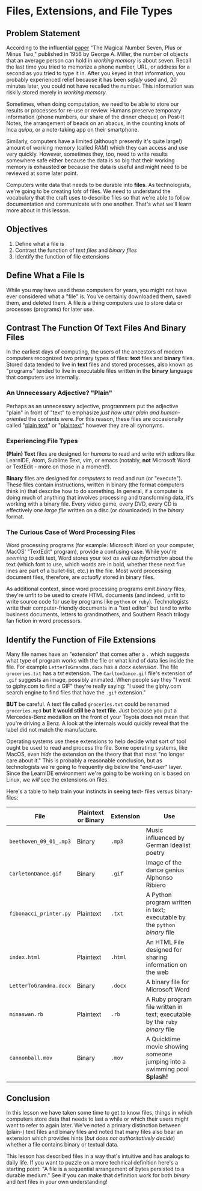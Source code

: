 # Files, Extensions, and File Types

## Problem Statement

According to the influential [paper][seven] "The Magical Number Seven, Plus or
Minus Two," published in 1956 by George A. Miller, the number of objects that
an average person can hold in _working memory_ is about seven. Recall the last
time you tried to memorize a phone number, URL, or address for a second as you
tried to type it in. After you keyed in that information, you probably
experienced relief because it has been _safely_ used and, 20 minutes later, you
could not have recalled the number. This information was riskily stored  merely
in _working memory_.

Sometimes, when doing computation, we need to be able to store our results or
processes for re-use or review.  Humans preserve temporary information (phone
numbers, our share of the dinner cheque) on Post-It Notes, the arrangement of
beads on an abacus, in the counting knots of Inca _quipu_, or a note-taking
app on their smartphone.

Similarly, computers have a limited (although presently it's quite large!)
amount of working memory (called RAM) which they can access and use very
quickly.  However, sometimes they, too, need to write results somewhere safe
either because the data is so big that their working memory is exhausted **or**
because the data is useful and might need to be reviewed at some later point.

Computers write data that needs to be durable into **files**.  As
technologists, we're going to be creating _lots_ of files. We need to
understand the vocabulary that the craft uses to describe files so that we're
able to follow documentation and communicate with one another. That's what
we'll learn more about in this lesson.

## Objectives

1. Define what a file is
2. Contrast the function of _text files_ and _binary files_
3. Identify the function of file extensions

## Define What a File Is

While you may have used these computers for years, you might not have ever
considered what a "file" is. You've certainly downloaded them, saved them, and
deleted them. A file is a thing computers use to store data or processes
(programs) for later use.

## Contrast The Function Of Text Files And Binary Files

In the earliest days of computing, the users of the ancestors of modern
computers recognized two primary types of files: **text** files and **binary**
files. Stored data tended to live in **text** files and stored processes, also
known as "programs" tended to live in executable files written in the
**binary** language that computers use internally.

### An Unnecessary Adjective? "Plain"

Perhaps as an unnecessary adjective, programmers put the adjective "plain" in
front of "text" to emphasize _just how utter plain and human-oriented_ the
contents were. For this reason, these files are occasionally called
"[plain text][plaintext]" or "[plaintext][plaintext]" however they are all
synonyms.

### Experiencing File Types

**(Plain) Text** files are designed for _humans_ to read and write with editors
like LearnIDE, Atom, Sublime Text, vim, or emacs (notably, **not** Microsoft
Word or TextEdit - more on those in a moment!).

**Binary** files are designed for _computers_ to read and run (or "execute").
These files contain instructions, written in binary (the format computers think
in) that describe how to do something. In general, if a computer is doing much
of anything that involves processing and transforming data, it's working with a
binary file.  Every video game, every DVD, every CD is effectively _one large
file_ written on a disc (or downloaded) in the _binary_ format.

### The Curious Case of Word Processing Files

Word processing programs (for example: Microsoft Word on your computer, MacOS'
"TextEdit" program), provide a confusing case. While you're _seeming_ to edit
text, Word stores your text _as well as information_ about the text (which font
to use, which words are in bold, whether these next five lines are part of a
bullet-list, etc.) in the file. Most word processing document files, therefore,
are _actually_ stored in binary files.

As additional context, since word processing programs emit _binary_ files,
they're unfit to be used to create HTML documents (and indeed, unfit to write
source code for use by programs like `python` or `ruby`). Technologists write
their computer-friendly documents in a "text editor" but tend to write business
documents, letters to grandmothers, and Southern Reach trilogy fan fiction in
word processors.

## Identify the Function of File Extensions

Many file names have an "extension" that comes after a `.` which suggests what
type of program works with the file or what kind of data lies inside the file.
For example `LetterToGrandma.docx` has a *docx* _extension_. The file
`groceries.txt` has a *txt* extension. The `CarltonDance.gif` file's extension
of `.gif` suggests an image, possibly animated. When people say they "I went to
giphy.com to find a GIF" they're really saying: "I used the giphy.com search
engine to find files that have the `.gif` extension."

**BUT** be careful. A text file called `groceries.txt` could be renamed
`groceries.mp3` **but it would still be a text file**. Just because you put a
Mercedes-Benz medallion on the front of your Toyota does not mean that you're
driving a Benz. A look at the internals would quickly reveal that the label did
not match the manufacture.

Operating systems use these extensions to help decide what sort of tool ought
be used to read and process the file. Some operating systems, like MacOS, even
_hide_ the extension on the theory that that most "no longer care about it."
This is probably a reasonable conclusion, but as technologists we're going to
frequently dig below the "end-user" layer. Since the LearnIDE environment we're
going to be working on is based on Linux, we _will_ see the extensions on
files.

Here's a table to help train your instincts in seeing text- files versus
binary-files:

|File | Plaintext or Binary | Extension | Use |
|-----|---------------------|-----|------|
| `beethoven_09_01_.mp3` | Binary | `.mp3` | Music influenced by German Idealist poetry|
| `CarletonDance.gif` | Binary | `.gif` | Image of the dance genius Alphonso Ribiero |
| `fibonacci_printer.py` | Plaintext | `.txt`| A Python program written in text; executable by the `python` _binary_ file |
| `index.html` | Plaintext | `.html`| An HTML File designed for sharing information on the web|
| `LetterToGrandma.docx` | Binary | `.docx` | A binary file for Microsoft Word |
| `minaswan.rb` | Plaintext | `.rb` | A Ruby program file written in text; executable by the `ruby` _binary_ file |
| `cannonball.mov` | Binary | `.mov` | A Quicktime movie showing someone jumping into a swimming pool **Splash!**|

## Conclusion

In this lesson we have taken some time to get to know files, things in which
computers store data that needs to last a while or which their users might want
to refer to again later. We've noted a primary distinction between (plain-)
text files and binary files and noted that many files also bear an extension
which provides hints (_but does not authoritatively decide_) whether a file
contains binary or textual data.

This lesson has described files in a way that's intuitive and has analogs to
daily life. If you want to puzzle on a more technical definition here's a
starting point: "A file is a sequential arrangement of bytes persisted to a
durable medium." See if you can make that definition work for both _binary_ and
_text_ files in your own understanding!

[seven]: http://www.musanim.com/miller1956/
[plaintext]: https://en.wikipedia.org/wiki/Plain_text
